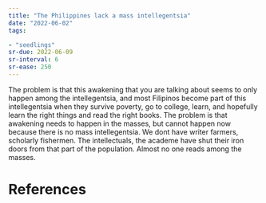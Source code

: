 ```yaml
---
title: "The Philippines lack a mass intellegentsia"
date: "2022-06-02"
tags:

- "seedlings"
sr-due: 2022-06-09
sr-interval: 6
sr-ease: 250
---
```


The problem is that this awakening that you are talking about seems to only happen among the intellegentsia, and most Filipinos become part of this intellegentsia when they survive poverty, go to college, learn, and hopefully learn the right things and read the right books. The problem is that awakening needs to happen in the masses, but cannot happen now because there is no mass intellegentsia. We dont have writer farmers, scholarly fishermen. The intellectuals, the academe have shut their iron doors from that part of the population. Almost no one reads among the masses.

# References
